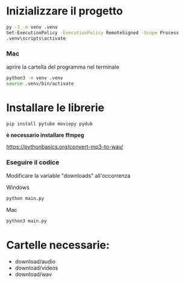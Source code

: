 # Inizializzare il progetto

```bash
py -3 -m venv .venv
Set-ExecutionPolicy -ExecutionPolicy RemoteSigned -Scope Process
.venv\scripts\activate
```

### Mac

aprire la cartella del programma nel terminale

```bash
python3 -m venv .venv
source .venv/bin/activate
```

# Installare le librerie

```bash
pip install pytube moviepy pydub
```

**è necessario installare ffmpeg**

<https://pythonbasics.org/convert-mp3-to-wav/>

### Eseguire il codice

Modificare la variable "downloads" all'occorrenza

Windows

```bash
python main.py
```

Mac

```bash
python3 main.py
```

# Cartelle necessarie:

- download/audio
- download/videos
- download/wav
